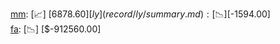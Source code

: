 [mm](record/mm/summary.md): [📈] [$6878.60]  
[ly](record/ly/summary.md): [📉] [$-1594.00]  
[fa](record/fa/summary.md): [📉] [$-912560.00]  
